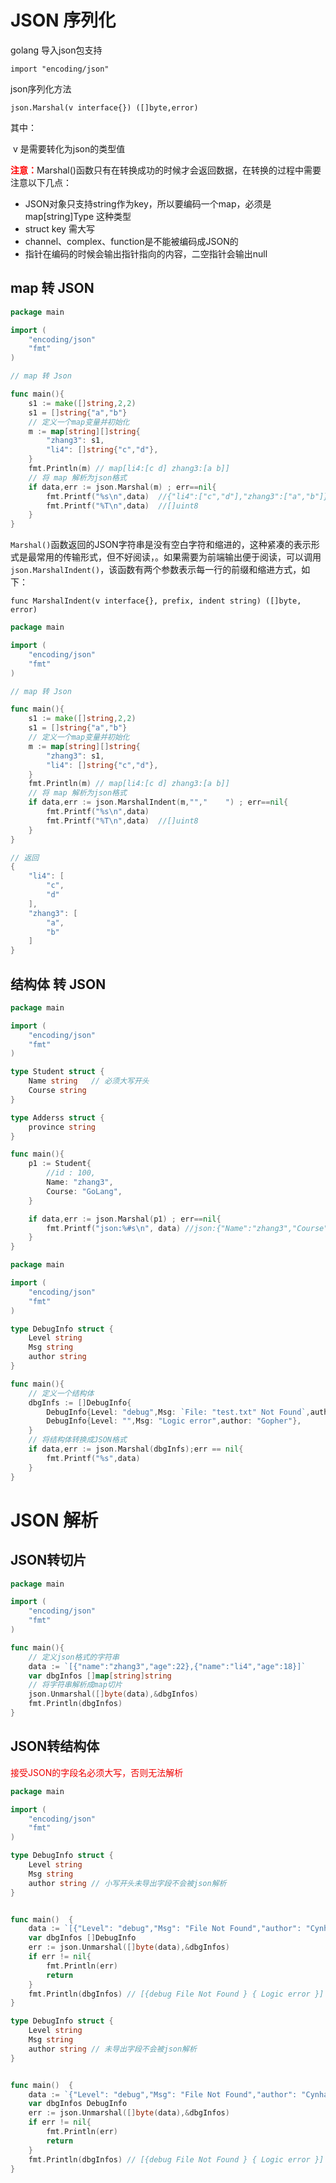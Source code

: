 # JSON 序列化

golang 导入json包支持

`import "encoding/json"`

json序列化方法

`json.Marshal(v interface{}) ([]byte,error)`

其中：

​	v 是需要转化为json的类型值

<font color=FF0000>**注意：**</font>Marshal()函数只有在转换成功的时候才会返回数据，在转换的过程中需要注意以下几点：

* JSON对象只支持string作为key，所以要编码一个map，必须是map[string]Type 这种类型
* struct key 需大写
* channel、complex、function是不能被编码成JSON的
* 指针在编码的时候会输出指针指向的内容，二空指针会输出null

## map 转 JSON

```go
package main

import (
	"encoding/json"
	"fmt"
)

// map 转 Json

func main(){
	s1 := make([]string,2,2)
	s1 = []string{"a","b"}
	// 定义一个map变量并初始化
	m := map[string][]string{
		"zhang3": s1,
		"li4": []string{"c","d"},
	}
	fmt.Println(m) // map[li4:[c d] zhang3:[a b]]
	// 将 map 解析为json格式
	if data,err := json.Marshal(m) ; err==nil{
		fmt.Printf("%s\n",data)  //{"li4":["c","d"],"zhang3":["a","b"]}
		fmt.Printf("%T\n",data)  //[]uint8
	}
}
```

`Marshal()`函数返回的JSON字符串是没有空白字符和缩进的，这种紧凑的表示形式是最常用的传输形式，但不好阅读，。如果需要为前端输出便于阅读，可以调用`json.MarshalIndent()`，该函数有两个参数表示每一行的前缀和缩进方式，如下：

`func MarshalIndent(v interface{}, prefix, indent string) ([]byte, error)`

```go
package main

import (
	"encoding/json"
	"fmt"
)

// map 转 Json

func main(){
	s1 := make([]string,2,2)
	s1 = []string{"a","b"}
	// 定义一个map变量并初始化
	m := map[string][]string{
		"zhang3": s1,
		"li4": []string{"c","d"},
	}
	fmt.Println(m) // map[li4:[c d] zhang3:[a b]]
	// 将 map 解析为json格式
	if data,err := json.MarshalIndent(m,"","    ") ; err==nil{
		fmt.Printf("%s\n",data)
		fmt.Printf("%T\n",data)  //[]uint8
	}
}

// 返回
{
    "li4": [
        "c",
        "d"
    ],
    "zhang3": [
        "a",
        "b"
    ]
}
```



## 结构体 转 JSON

```go
package main

import (
	"encoding/json"
	"fmt"
)

type Student struct {
	Name string   // 必须大写开头
	Course string
}

type Adderss struct {
	province string
}

func main(){
	p1 := Student{
		//id : 100,
		Name: "zhang3",
		Course: "GoLang",
	}

	if data,err := json.Marshal(p1) ; err==nil{
		fmt.Printf("json:%#s\n", data) //json:{"Name":"zhang3","Course":"GoLang"}
	}
}

```



```go
package main

import (
	"encoding/json"
	"fmt"
)

type DebugInfo struct {
	Level string
	Msg string
	author string
}

func main(){
	// 定义一个结构体
	dbgInfs := []DebugInfo{
		DebugInfo{Level: "debug",Msg: `File: "test.txt" Not Found`,author: "Cynhard"},
		DebugInfo{Level: "",Msg: "Logic error",author: "Gopher"},
	}
	// 将结构体转换成JSON格式
	if data,err := json.Marshal(dbgInfs);err == nil{
		fmt.Printf("%s",data)
	}
}
```



# JSON 解析

## JSON转切片

```go
package main

import (
	"encoding/json"
	"fmt"
)

func main(){
	// 定义json格式的字符串
	data := `[{"name":"zhang3","age":22},{"name":"li4","age":18}]`
	var dbgInfos []map[string]string
	// 将字符串解析成map切片
	json.Unmarshal([]byte(data),&dbgInfos)
	fmt.Println(dbgInfos)
}
```



## JSON转结构体

<font color=F0000>接受JSON的字段名必须大写，否则无法解析</font>

```go
package main

import (
	"encoding/json"
	"fmt"
)

type DebugInfo struct {
	Level string
	Msg string
	author string // 小写开头未导出字段不会被json解析
}


func main()  {
	data := `[{"Level": "debug","Msg": "File Not Found","author": "Cynhard"},{"Level": "","Msg": "Logic error","author": "Gopher"}]`
	var dbgInfos []DebugInfo
	err := json.Unmarshal([]byte(data),&dbgInfos)
	if err != nil{
		fmt.Println(err)
		return
	}
	fmt.Println(dbgInfos) // [{debug File Not Found } { Logic error }]
}
```



```go
type DebugInfo struct {
	Level string
	Msg string
	author string // 未导出字段不会被json解析
}


func main()  {
	data := `{"Level": "debug","Msg": "File Not Found","author": "Cynhard"}`
	var dbgInfos DebugInfo
	err := json.Unmarshal([]byte(data),&dbgInfos)
	if err != nil{
		fmt.Println(err)
		return
	}
	fmt.Println(dbgInfos) // [{debug File Not Found } { Logic error }]
}
```





















